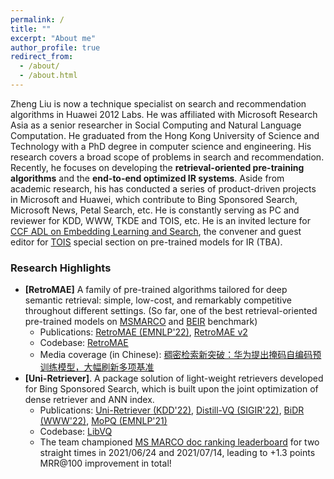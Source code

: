 ```yaml
---
permalink: /
title: ""
excerpt: "About me"
author_profile: true
redirect_from: 
  - /about/
  - /about.html
---
```

Zheng Liu is now a technique specialist on search and recommendation algorithms in Huawei 2012 Labs. He was affiliated with Microsoft Research Asia as a senior researcher in Social Computing and Natural Language Computation. He graduated from the Hong Kong University of Science and Technology with a PhD degree in computer science and engineering. His research covers a broad scope of problems in search and recommendation. Recently, he focuses on developing the **retrieval-oriented pre-training algorithms** and the **end-to-end optimized IR systems**. Aside from academic research, his has conducted a series of product-driven projects in Microsoft and Huawei, which contribute to Bing Sponsored Search, Microsoft News, Petal Search, etc. He is constantly serving as PC and reviewer for KDD, WWW, TKDE and TOIS, etc. He is an invited lecture for [CCF ADL on Embedding Learning and Search](https://www.ccf.org.cn/Focus/2022-09-30/775088.shtml), the convener and guest editor for [TOIS](https://dl.acm.org/journal/tois/calls-for-papers) special section on pre-trained models for IR (TBA).

### Research Highlights
* **[RetroMAE]** A family of pre-trained algorithms tailored for deep semantic retrieval: simple, low-cost, and remarkably competitive throughout different settings. (So far, one of the best retrieval-oriented pre-trained models on [MSMARCO](https://microsoft.github.io/msmarco/) and [BEIR](https://paperswithcode.com/sota/zero-shot-text-search-on-beir) benchmark)
  * Publications: [RetroMAE (EMNLP'22)](https://arxiv.org/abs/2205.12035), [RetroMAE v2](https://arxiv.org/abs/2211.08769) 
  * Codebase: [RetroMAE](https://github.com/staoxiao/RetroMAE)
  * Media coverage (in Chinese): [稠密检索新突破：华为提出掩码自编码预训练模型，大幅刷新多项基准](https://mp.weixin.qq.com/s/z9mwg1fFyY3K26Y2sTJjKQ)
* **[Uni-Retriever]**. A package solution of light-weight retrievers developed for Bing Sponsored Search, which is built upon the joint optimization of dense retriever and ANN index.
  * Publications: [Uni-Retriever (KDD'22)](https://dl.acm.org/doi/10.1145/3534678.3539212), [Distill-VQ (SIGIR'22)](https://dl.acm.org/doi/abs/10.1145/3477495.3531799), [BiDR (WWW'22)](https://arxiv.org/pdf/2201.05409.pdf), [MoPQ (EMNLP'21)](https://aclanthology.org/2021.emnlp-main.640/)
  * Codebase: [LibVQ](https://github.com/staoxiao/LibVQ)
  * The team championed [MS MARCO doc ranking leaderboard](https://microsoft.github.io/msmarco/) for two straight times in 2021/06/24 and 2021/07/14, leading to +1.3 points MRR@100 improvement in total!